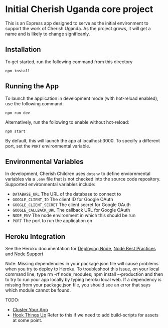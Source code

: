 # Initial Cherish Uganda core project

This is an Express app designed to serve as the initial environment to support the work of Cherish Uganda. As the project grows, it will get a name and is likely to change significanly.

## Installation

To get started, run the following command from this directory

`npm install`

## Running the App

To launch the application in development mode (with hot-reload enabled), use the following command:

`npm run dev`

Alternatively, run the following to enable without hot-reload:

`npm start`

By default, this will launch the app at localhost:3000. To specify a different port, set the `PORT` environmental variable.

## Environmental Variables

In development, Cherish Children uses `dotenv` to define enviornmental variables via a
`.env` file that is not checked into the source code repository. Supported environmental
variables include:

* `DATABASE_URL` The URL of the database to connect to
* `GOOGLE_CLIENT_ID` The client ID for Google OAuth
* `GOOGLE_CLIENT_SECRET` The client secret for Google OAuth
* `GOOGLE_CALLBACK_URL` The callback URL for Google OAuth
* `NODE_ENV` The node environment in which this should be run
* `PORT` The port to run the application on

## Heroku Integration

See the Heroku documentation for [Deploying Node](https://devcenter.heroku.com/articles/deploying-nodejs), [Node Best Practices](https://devcenter.heroku.com/articles/node-best-practices) and [Node Support](https://devcenter.heroku.com/articles/nodejs-support)

Note: Missing dependencies in your package.json file will cause problems when you try to deploy to Heroku. To troubleshoot this issue, on your local command line, type rm -rf node_modules; npm install --production and then to try to run your app locally by typing heroku local web. If a dependency is missing from your package.json file, you should see an error that says which module cannot be found.

TODO: 
* [Cluster Your App](https://devcenter.heroku.com/articles/node-best-practices#cluster-your-app)
* [Hook Things Up](https://devcenter.heroku.com/articles/node-best-practices#hook-things-up) Refer to this if we need to add build-scripts for assets at some point.